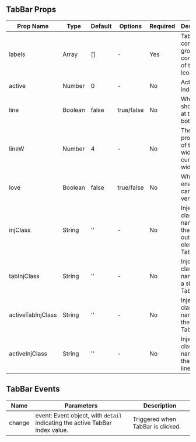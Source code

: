## TabBar Props

| Prop Name         | Type    | Default | Options    | Required | Description                                                  |
| ----------------- | ------- | ------- | ---------- | -------- | ------------------------------------------------------------ |
| labels            | Array   | []      | -          | Yes      | TabBar content group, composed of text and Icon Props.       |
| active            | Number  | 0       | -          | No       | Active Tab index value.                                      |
| line              | Boolean | false   | true/false | No       | Whether to show a line at the bottom.                        |
| lineW             | Number  | 4       | -          | No       | The proportion of the line width to the current Tab width.   |
| love              | Boolean | false   | true/false | No       | Whether to enable the caring version.                        |
| injClass          | String  | ''      | -          | No       | Inject CSS class names into the outermost element of TabBar. |
| tabInjClass       | String  | ''      | -          | No       | Inject CSS class names into a single Tab.                    |
| activeTabInjClass | String  | ''      | -          | No       | Inject CSS class names into the active Tab.                  |
| activeInjClass    | String  | ''      | -          | No       | Inject CSS class names into the bottom line.                 |

## TabBar Events

| Name   | Parameters                                                                   | Description                       |
| ------ | ---------------------------------------------------------------------------- | --------------------------------- |
| change | event: Event object, with `detail` indicating the active TabBar index value. | Triggered when TabBar is clicked. |
